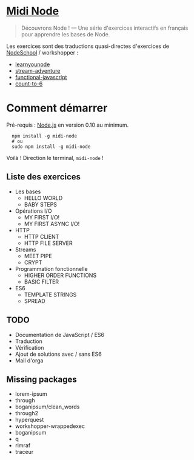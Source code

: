 [Midi Node](https://github.com/ThibWeb/midi-node)
=====

> Découvrons Node ! — Une série d'exercices interactifs en français pour apprendre les bases de Node.

Les exercices sont des traductions quasi-directes d'exercices de [NodeSchool](http://nodeschool.io/) / workshopper :

- [learnyounode](https://github.com/rvagg/learnyounode)
- [stream-adventure](https://github.com/substack/stream-adventure)
- [functional-javascript](http://nodeschool.io)
- [count-to-6](https://github.com/domenic/count-to-6)

# Comment démarrer

Pré-requis : [Node.js](http://nodejs.org/) en version 0.10 au minimum.

```
  npm install -g midi-node
  # ou
  sudo npm install -g midi-node
```

Voilà ! Direction le terminal, `midi-node` !

## Liste des exercices

- Les bases
  + HELLO WORLD
  + BABY STEPS
- Opérations I/O
  + MY FIRST I/O!
  + MY FIRST ASYNC I/O!
- HTTP
  + HTTP CLIENT
  + HTTP FILE SERVER
- Streams
  + MEET PIPE
  + CRYPT
- Programmation fonctionnelle
  + HIGHER ORDER FUNCTIONS
  + BASIC FILTER
- ES6
  + TEMPLATE STRINGS
  + SPREAD

## TODO

- Documentation de JavaScript / ES6
- Traduction
- Vérification
- Ajout de solutions avec / sans ES6
- Mail d'orga

## Missing packages

- lorem-ipsum
- through
- boganipsum/clean_words
- through2
- hyperquest
- workshopper-wrappedexec
- boganipsum
- q
- rimraf
- traceur
